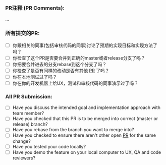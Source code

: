 ### PR注释 (PR Comments):

...

### 所有提交的PR:
* [ ] 你跟相关的同事(包括审核代码的同事)讨论了预期的实现目标和实现方法了吗？
* [ ] 你检查了这个PR是否要合并到正确的master或者release分支了吗？
* [ ] 你把要合并进去的分支rebase到这个分支了吗？
* [ ] 你检查了是否有同样的改动是否有其他 [PR](../../../pulls) 了吗？
* [ ] 你在本地测试过了吗？
* [ ] 你在你的开发机器上给UX，测试和审核代码的同事演示过了吗？

### All PR Submission:
* [ ] Have you discuss the intended goal and implementation approach with team member?
* [ ] Have you checked that this PR is to be merged into correct (master or release) branch?
* [ ] Have you rebase from the branch you want to merge into?
* [ ] Have you checked to ensure there aren't other open [PR](../../../pulls) for the same change?
* [ ] Have you tested your code locally?
* [ ] Have you demo the feature on your local computer to UX, QA and code reviewers? 
